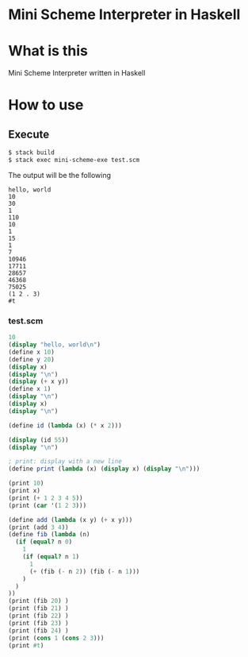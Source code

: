 Mini Scheme Interpreter in Haskell
==

# What is this

Mini Scheme Interpreter written in Haskell

# How to use

## Execute

```sh
$ stack build
$ stack exec mini-scheme-exe test.scm
```
The output will be the following


```
hello, world
10
30
1
110
10
1
15
1
7
10946
17711
28657
46368
75025
(1 2 . 3)
#t
```

### test.scm

```scm
10
(display "hello, world\n")
(define x 10)
(define y 20)
(display x)
(display "\n")
(display (+ x y))
(define x 1)
(display "\n")
(display x)
(display "\n")

(define id (lambda (x) (* x 2)))

(display (id 55))
(display "\n")

; print: display with a new line
(define print (lambda (x) (display x) (display "\n")))

(print 10)
(print x)
(print (+ 1 2 3 4 5))
(print (car '(1 2 3)))

(define add (lambda (x y) (+ x y)))
(print (add 3 4))
(define fib (lambda (n)
  (if (equal? n 0)
    1
    (if (equal? n 1)
      1
      (+ (fib (- n 2)) (fib (- n 1)))
    )
  )
))
(print (fib 20) )
(print (fib 21) )
(print (fib 22) )
(print (fib 23) )
(print (fib 24) )
(print (cons 1 (cons 2 3)))
(print #t)
```
